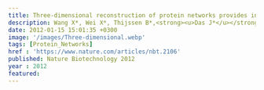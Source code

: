 ```yaml
---
title: Three-dimensional reconstruction of protein networks provides insight into human genetic disease
description: Wang X*, Wei X*, Thijssen B*,<strong><u>Das J*</u></strong>, Lipkin S, Yu H
date: 2012-01-15 15:01:35 +0300
image: '/images/Three-dimensional.webp'
tags: [Protein_Networks]
href : 'https://www.nature.com/articles/nbt.2106'
published: Nature Biotechnology 2012
year : 2012
featured: 
---
```

